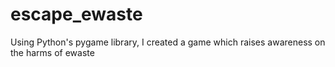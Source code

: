 # escape_ewaste
Using Python's pygame library, I created a game which raises awareness on the harms of ewaste
